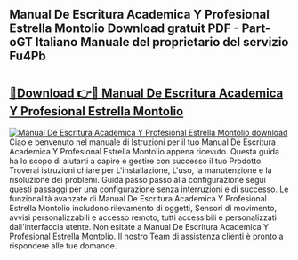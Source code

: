 ## Manual De Escritura Academica Y Profesional Estrella Montolio Download gratuit PDF - Part-oGT Italiano Manuale del proprietario del servizio Fu4Pb

# <h2><a href="http://dfdi9gi.blite.top/?on=Manual+De+Escritura+Academica+Y+Profesional+Estrella+Montolio">🔗Download 👉🔴 Manual De Escritura Academica Y Profesional Estrella Montolio</a></h2>

[![Manual De Escritura Academica Y Profesional Estrella Montolio download](https://i.imgur.com/lujVjoI.png)](http://dfdi9gi.blite.top/?on=Manual+De+Escritura+Academica+Y+Profesional+Estrella+Montolio)
Ciao e benvenuto nel manuale di Istruzioni per il tuo Manual De Escritura Academica Y Profesional Estrella Montolio appena ricevuto. Questa guida ha lo scopo di aiutarti a capire e gestire con successo il tuo Prodotto. Troverai istruzioni chiare per L'installazione, L'uso, la manutenzione e la risoluzione dei problemi. Guida passo passo alla configurazione segui questi passaggi per una configurazione senza interruzioni e di successo. Le funzionalità avanzate di Manual De Escritura Academica Y Profesional Estrella Montolio includono rilevamento di oggetti, Sensori di movimento, avvisi personalizzabili e accesso remoto, tutti accessibili e personalizzati dall'interfaccia utente. Non esitate a Manual De Escritura Academica Y Profesional Estrella Montolio. Il nostro Team di assistenza clienti è pronto a rispondere alle tue domande.
